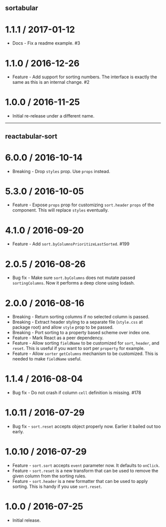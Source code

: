 ## sortabular

1.1.1 / 2017-01-12
==================

  * Docs - Fix a readme example. #3

1.1.0 / 2016-12-26
==================

  * Feature - Add support for sorting numbers. The interface is exactly the same as this is an internal change. #2

1.0.0 / 2016-11-25
==================

  * Initial re-release under a different name.

---

## reactabular-sort

6.0.0 / 2016-10-14
==================

  * Breaking - Drop `styles` prop. Use `props` instead.

5.3.0 / 2016-10-05
==================

  * Feature - Expose `props` prop for customizing `sort.header` `props` of the component. This will replace `styles` eventually.

4.1.0 / 2016-09-20
==================

  * Feature - Add `sort.byColumnsPrioritizeLastSorted`. #199

2.0.5 / 2016-08-26
==================

  * Bug fix - Make sure `sort.byColumns` does not mutate passed `sortingColumns`. Now it performs a deep clone using lodash.

2.0.0 / 2016-08-16
==================

  * Breaking - Return sorting columns if no selected column is passed.
  * Breaking - Extract header styling to a separate file (`style.css` at package root) and allow `style` prop to be passed.
  * Breaking - Port sorting to a property based scheme over index one.
  * Feature - Mark React as a peer dependency.
  * Feature - Allow sorting `fieldName` to be customized for `sort`, `header`, and `reset`. This is useful if you want to sort per `property` for example.
  * Feature - Allow `sorter` `getColumns` mechanism to be customized. This is needed to make `fieldName` useful.

1.1.4 / 2016-08-04
==================

  * Bug fix - Do not crash if column `cell` definition is missing. #178

1.0.11 / 2016-07-29
===================

  * Bug fix - `sort.reset` accepts object properly now. Earlier it bailed out too early.

1.0.10 / 2016-07-29
===================

  * Feature - `sort.sort` accepts `event` parameter now. It defaults to `onClick`.
  * Feature - `sort.reset` is a new transform that can be used to remove the given column from the sorting rules.
  * Feature - `sort.header` is a new formatter that can be used to apply sorting. This is handy if you use `sort.reset`.

1.0.0 / 2016-07-25
==================

  * Initial release.

